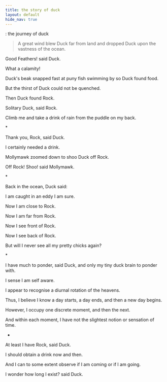 ```yaml
---
title: the story of duck
layout: default
hide_nav: true
---
```


: the journey of duck  

 > A great wind blew Duck far from land and dropped Duck upon the vastness of the ocean.  

Good Feathers! said Duck.  

What a calamity!   

Duck's beak snapped fast at puny fish swimming by so Duck found food.  

But the thirst of Duck could not be quenched.  

Then Duck found Rock.  

Solitary Duck, said Rock.  

Climb me and take a drink of rain from the puddle on my back.  

\*  

Thank you, Rock, said Duck.  

I certainly needed a drink.  

Mollymawk zoomed down to shoo Duck off Rock.  

Off Rock! Shoo! said Mollymawk.  

\*

Back in the ocean, Duck said:  

I am caught in an eddy I am sure.  

Now I am close to Rock.  

Now I am far from Rock.

Now I see front of Rock.  

Now I see back of Rock.  

But will I never see all my pretty chicks again?  

\*  

I have much to ponder, said Duck, and only my tiny duck brain to ponder with.  

I sense I am self aware.  

I appear to recognise a diurnal rotation of the heavens.  

Thus, I believe I know a day starts, a day ends, and then a new day begins.  

However, I occupy one discrete moment, and then the next.

And within each moment, I have not the slightest notion or sensation of time.  

*

At least I have Rock, said Duck.  

I should obtain a drink now and then.  

And I can to some extent observe if I am coming or if I am going.  

I wonder how long I exist? said Duck.  

